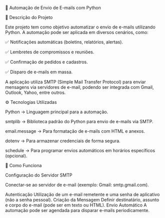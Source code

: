 📧 Automação de Envio de E-mails com Python

🔎 Descrição do Projeto

Este projeto tem como objetivo automatizar o envio de e-mails utilizando Python. A automação pode ser aplicada em diversos cenários, como:


✅ Notificações automáticas (boletins, relatórios, alertas).

✅ Lembretes de compromissos e reuniões.

✅ Confirmação de pedidos e cadastros.

✅ Disparo de e-mails em massa.


A aplicação utiliza SMTP (Simple Mail Transfer Protocol) para enviar mensagens via servidores de e-mail, podendo ser integrada com Gmail, Outlook, Yahoo, entre outros.


⚙️ Tecnologias Utilizadas

Python → Linguagem principal para a automação.

smtplib → Biblioteca padrão do Python para envio de e-mails via SMTP.

email.message → Para formatação de e-mails com HTML e anexos.

dotenv → Para armazenar credenciais de forma segura.

schedule → Para programar envios automáticos em horários específicos (opcional).

🚀 Como Funciona

Configuração do Servidor SMTP

Conectar-se ao servidor de e-mail (exemplo: Gmail: smtp.gmail.com).

Autenticação
Utilização de um e-mail remetente e uma senha de aplicativo (não a senha pessoal).
Criação da Mensagem
Definir destinatário, assunto e corpo do e-mail (pode ser em texto ou HTML).
Envio Automático
A automação pode ser agendada para disparar e-mails periodicamente.
